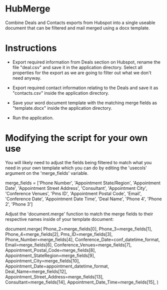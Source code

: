 # HubMerge
Combine Deals and Contacts exports from Hubspot into a single useable document that can be filtered and mail merged using a docx template.

# Instructions
* Export required information from Deals section on Hubspot, rename the file "deal.csv" and save it in the application directory. Select all properties for the export as we are going to filter out what we don't need anyway.
* Export required contact information relating to the Deals and save it as "contacts.csv" inside the application directory.
* Save your word document template with the matching merge fields as "template.docx" inside the application directory.

* Run the application.

# Modifying the script for your own use

You will likely need to adjust the fields being filtered to match what you need in your own template which you can do by editing the 'usecols' argument on the 'merge_fields' variable.

merge_fields = ['Phone Number', 'Appointment State/Region', 'Appointment Date', 'Appointment Street Address', 'Consultant', 'Appointment City',
                'Conference Venues', 'Pms ID', 'Appointment Postal Code', 'Email', 'Conference Date', 'Appointment Date Time', 'Deal Name', 'Phone 4', 'Phone 2', 'Phone 3']

Adjust the 'document.merge' function to match the merge fields to their respective names inside of your template document:

 document.merge(
            Phone_2=merge_fields[0],
            Phone_3=merge_fields[1],
            Phone_4=merge_fields[2],
            Pms_ID=merge_fields[3],
            Phone_Number=merge_fields[4],
            Conference_Date=conf_datetime_format,
            Email=merge_fields[6],
            Conference_Venues=merge_fields[7],
            Appointment_Postal_Code=merge_fields[8],
            Appointment_StateRegion=merge_fields[9],
            Appointment_City=merge_fields[10],
            Appointment_Date=appointment_datetime_format,
            Deal_Name=merge_fields[12],
            Appointment_Street_Address=merge_fields[13],
            Consultant=merge_fields[14],
            Appointment_Date_Time=merge_fields[15],
        )
